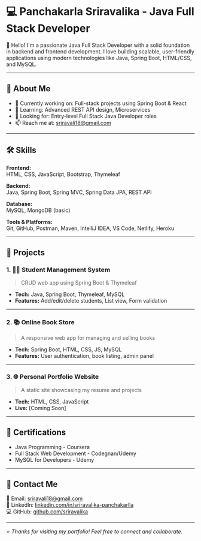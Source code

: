 # 💻 Panchakarla Sriravalika - Java Full Stack Developer

👋 Hello! I'm a passionate Java Full Stack Developer with a solid foundation in backend and frontend development. I love building scalable, user-friendly applications using modern technologies like Java, Spring Boot, HTML/CSS, and MySQL.

---

## 🚀 About Me

- 🔭 Currently working on: Full-stack projects using Spring Boot & React
- 🌱 Learning: Advanced REST API design, Microservices
- 💼 Looking for: Entry-level Full Stack Java Developer roles
- 📫 Reach me at: sriravali18@gmail.com

---

## 🛠️ Skills

**Frontend:**  
HTML, CSS, JavaScript, Bootstrap, Thymeleaf

**Backend:**  
Java, Spring Boot, Spring MVC, Spring Data JPA, REST API

**Database:**  
MySQL, MongoDB (basic)

**Tools & Platforms:**  
Git, GitHub, Postman, Maven, IntelliJ IDEA, VS Code, Netlify, Heroku

---

## 📂 Projects

### 1. 🧑‍🎓 Student Management System
> CRUD web app using Spring Boot & Thymeleaf

- **Tech:** Java, Spring Boot, Thymeleaf, MySQL
- **Features:** Add/edit/delete students, List view, Form validation

---

### 2. 📚 Online Book Store
> A responsive web app for managing and selling books

- **Tech:** Spring Boot, HTML, CSS, JS, MySQL
- **Features:** User authentication, book listing, admin panel

---

### 3. 🌐 Personal Portfolio Website
> A static site showcasing my resume and projects

- **Tech:** HTML, CSS, JavaScript
- **Live:** [Coming Soon]

---

## 📜 Certifications

- Java Programming - Coursera
- Full Stack Web Development - Codegnan/Udemy
- MySQL for Developers - Udemy

---

## 📇 Contact Me

📧 Email: sriravali18@gmail.com  
🔗 LinkedIn: [linkedin.com/in/sriravalika-panchakarlla](https://linkedin.com/in/sriravalika-panchakarlla)  
💻 GitHub: [github.com/sriravalika](https://github.com/sriravalika)

---

⭐ *Thanks for visiting my portfolio! Feel free to connect and collaborate.*
